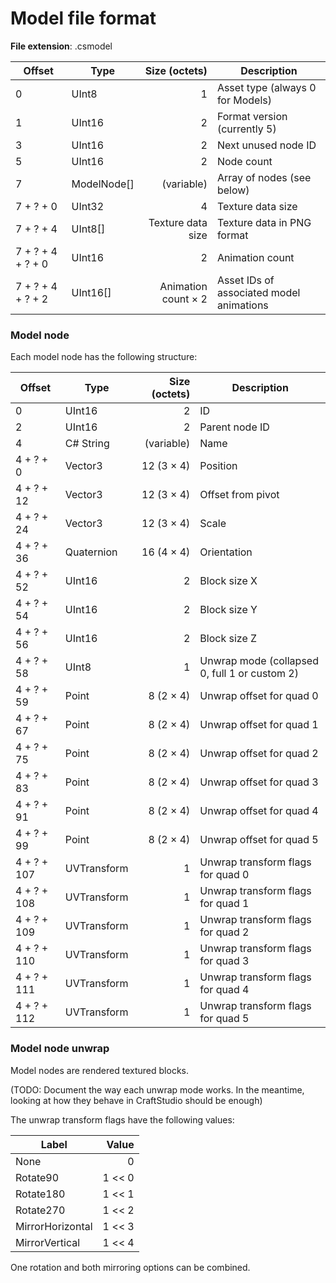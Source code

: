 # Model file format

**File extension**: .csmodel

| Offset             | Type             | Size (octets)       | Description                              |
| ------------------ | ---------------- | -------------------:| ---------------------------------------- |
| 0                  | UInt8            |                   1 | Asset type (always 0 for Models)         |
| 1                  | UInt16           |                   2 | Format version (currently 5)             |
| 3                  | UInt16           |                   2 | Next unused node ID                      |
| 5                  | UInt16           |                   2 | Node count                               |
| 7                  | ModelNode[]      |          (variable) | Array of nodes (see below)               |
| 7 + ? + 0          | UInt32           |                   4 | Texture data size                        |
| 7 + ? + 4          | UInt8[]          |   Texture data size | Texture data in PNG format               |
| 7 + ? + 4 + ? + 0  | UInt16           |                   2 | Animation count                          |
| 7 + ? + 4 + ? + 2  | UInt16[]         | Animation count × 2 | Asset IDs of associated model animations |


### Model node

Each model node has the following structure:

| Offset        | Type        | Size (octets) | Description                                       |
| ------------- | ----------- | -------------:| ------------------------------------------------- |
| 0             | UInt16      |             2 | ID                                                |
| 2             | UInt16      |             2 | Parent node ID                                    |
| 4             | C# String   |    (variable) | Name                                              |
| 4 + ? + 0     | Vector3     |    12 (3 × 4) | Position                                          |
| 4 + ? + 12    | Vector3     |    12 (3 × 4) | Offset from pivot                                 |
| 4 + ? + 24    | Vector3     |    12 (3 × 4) | Scale                                             |
| 4 + ? + 36    | Quaternion  |    16 (4 × 4) | Orientation                                       |
| 4 + ? + 52    | UInt16      |             2 | Block size X                                      |
| 4 + ? + 54    | UInt16      |             2 | Block size Y                                      |
| 4 + ? + 56    | UInt16      |             2 | Block size Z                                      |
| 4 + ? + 58    | UInt8       |             1 | Unwrap mode (collapsed 0, full 1 or custom 2)     |
| 4 + ? + 59    | Point       |     8 (2 × 4) | Unwrap offset for quad 0                          |
| 4 + ? + 67    | Point       |     8 (2 × 4) | Unwrap offset for quad 1                          |
| 4 + ? + 75    | Point       |     8 (2 × 4) | Unwrap offset for quad 2                          |
| 4 + ? + 83    | Point       |     8 (2 × 4) | Unwrap offset for quad 3                          |
| 4 + ? + 91    | Point       |     8 (2 × 4) | Unwrap offset for quad 4                          |
| 4 + ? + 99    | Point       |     8 (2 × 4) | Unwrap offset for quad 5                          |
| 4 + ? + 107   | UVTransform |             1 | Unwrap transform flags for quad 0                 |
| 4 + ? + 108   | UVTransform |             1 | Unwrap transform flags for quad 1                 |
| 4 + ? + 109   | UVTransform |             1 | Unwrap transform flags for quad 2                 |
| 4 + ? + 110   | UVTransform |             1 | Unwrap transform flags for quad 3                 |
| 4 + ? + 111   | UVTransform |             1 | Unwrap transform flags for quad 4                 |
| 4 + ? + 112   | UVTransform |             1 | Unwrap transform flags for quad 5                 |

### Model node unwrap

Model nodes are rendered textured blocks.

(TODO: Document the way each unwrap mode works. In the meantime, looking at how they behave in CraftStudio should be enough)

The unwrap transform flags have the following values:

| Label            | Value  |
| ---------------- | ------:|
| None             | 0      |
| Rotate90         | 1 << 0 |
| Rotate180        | 1 << 1 |
| Rotate270        | 1 << 2 |
| MirrorHorizontal | 1 << 3 |
| MirrorVertical   | 1 << 4 |

One rotation and both mirroring options can be combined.